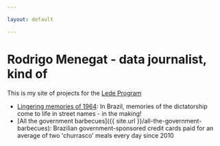 ```yaml
---

layout: default

---
```


# Rodrigo Menegat - data journalist, kind of

This is my site of projects for the [Lede Program](http://ledeprogram.com)

* [Lingering memories of 1964]('#'): In Brazil, memories of the dictatorship come to life in street names - in the making!
* [All the government barbecues]({{ site.url }}/all-the-government-barbecues): Brazilian government-sponsored credit cards paid for an average of two 'churrasco' meals every day since 2010